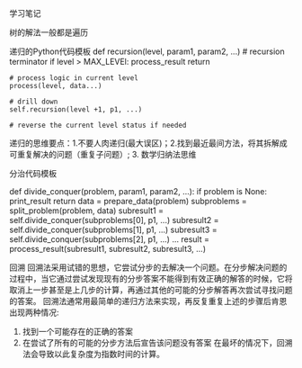 学习笔记

树的解法一般都是遍历

递归的Python代码模板
def recursion(level, param1, param2, ...)
    # recursion terminator
    if level > MAX_LEVEl:
        process_result
        return

    # process logic in current level
    process(level, data...)

    # drill down
    self.recursion(level +1, p1, ...)

    # reverse the current level status if needed

递归的思维要点：1.不要人肉递归(最大误区)；2.找到最近最间方法，将其拆解成可重复解决的问题（重复子问题）; 3. 数学归纳法思维


分治代码模板

def divide_conquer(problem, param1, param2, ...):
  if problem is None:
    print_result
    return
  data = prepare_data(problem)
  subproblems = split_problem(problem, data)
  subresult1 = self.divide_conquer(subproblems[0], p1, ...)
  subresult2 = self.divide_conquer(subproblems[1], p1, ...)
  subresult3 = self.divide_conquer(subproblems[2], p1, ...)
  ...
  result = process_result(subresult1, subresult2, subresult3, ...)


回溯
回溯法采用试错的思想，它尝试分步的去解决一个问题。在分步解决问题的过程中，当它通过尝试发现现有的分步答案不能得到有效正确的解答的时候，它将取消上一步甚至是上几步的计算，再通过其他的可能的分步解答再次尝试寻找问题的答案。
回溯法通常用最简单的递归方法来实现，再反复重复上述的步骤后肯恩出现两种情况:
1. 找到一个可能存在的正确的答案
2. 在尝试了所有的可能的分步方法后宣告该问题没有答案
在最坏的情况下，回溯法会导致以此复杂度为指数时间的计算。

